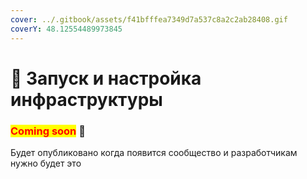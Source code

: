 ```yaml
---
cover: ../.gitbook/assets/f41bfffea7349d7a537c8a2c2ab28408.gif
coverY: 48.12554489973845
---
```


# 🚀 Запуск и настройка инфраструктуры

### <mark style="color:red;">**Coming soon**</mark> 👻

Будет опубликовано когда появится сообщество и разработчикам нужно будет это
